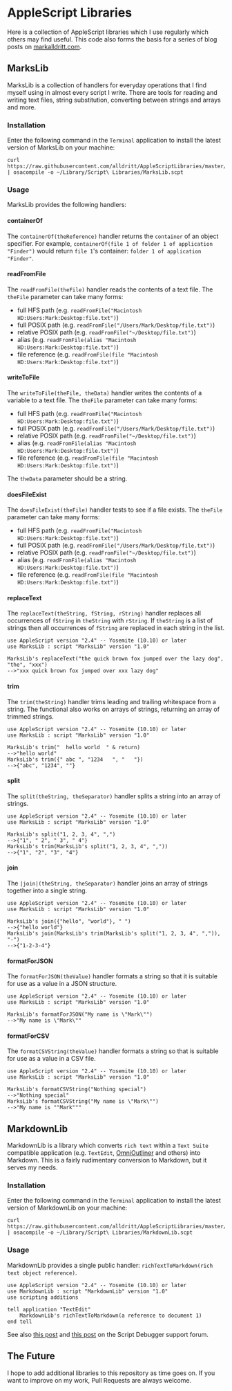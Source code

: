 # AppleScript Libraries
Here is a collection of AppleScript libraries which I use regularly which others may find useful.  This code also forms the basis for a series of blog posts on [markalldritt.com](http://markalldritt.com).

## MarksLib

MarksLib is a collection of handlers for everyday operations that I find myself using in almost every script I write.  There are tools for reading and writing text files, string substitution, converting between strings and arrays and more.


### Installation

Enter the following command in the `Terminal` application to install the latest version of MarksLib on your machine:

~~~~
curl https://raw.githubusercontent.com/alldritt/AppleScriptLibraries/master/MarksLib.applescript | osacompile -o ~/Library/Script\ Libraries/MarksLib.scpt
~~~~

### Usage

MarksLib provides the following handlers:

#### containerOf

The `containerOf(theReference)` handler returns the `container` of an object specifier.  For example, `containerOf(file 1 of folder 1 of application "Finder")` would return `file 1`'s container: `folder 1 of application "Finder"`.

#### readFromFile

The `readFromFile(theFile)` handler reads the contents of a text file.  The `theFile` parameter can take many forms:

- full HFS path (e.g. `readFromFile("Macintosh HD:Users:Mark:Desktop:file.txt")`)
- full POSIX path (e.g. `readFromFile("/Users/Mark/Desktop/file.txt")`)
- relative POSIX path (e.g. `readFromFile("~/Desktop/file.txt")`)
- alias (e.g. `readFromFile(alias "Macintosh HD:Users:Mark:Desktop:file.txt")`)
- file reference (e.g. `readFromFile(file "Macintosh HD:Users:Mark:Desktop:file.txt")`)

#### writeToFile

The `writeToFile(theFile, theData)` handler writes the contents of a variable to a text file.  The `theFile` parameter can take many forms:

- full HFS path (e.g. `readFromFile("Macintosh HD:Users:Mark:Desktop:file.txt")`)
- full POSIX path (e.g. `readFromFile("/Users/Mark/Desktop/file.txt")`)
- relative POSIX path (e.g. `readFromFile("~/Desktop/file.txt")`)
- alias (e.g. `readFromFile(alias "Macintosh HD:Users:Mark:Desktop:file.txt")`)
- file reference (e.g. `readFromFile(file "Macintosh HD:Users:Mark:Desktop:file.txt")`)

The `theData` parameter should be a string.

#### doesFileExist

The `doesFileExist(theFile)` handler tests to see if a file exists.  The `theFile` parameter can take many forms:

- full HFS path (e.g. `readFromFile("Macintosh HD:Users:Mark:Desktop:file.txt")`)
- full POSIX path (e.g. `readFromFile("/Users/Mark/Desktop/file.txt")`)
- relative POSIX path (e.g. `readFromFile("~/Desktop/file.txt")`)
- alias (e.g. `readFromFile(alias "Macintosh HD:Users:Mark:Desktop:file.txt")`)
- file reference (e.g. `readFromFile(file "Macintosh HD:Users:Mark:Desktop:file.txt")`)

#### replaceText

The `replaceText(theString, fString, rString)` handler replaces all occurrences of `fString` in `theString` with `rString`.  If
`theString` is a list of strings then all occurrences of `fString` are replaced in each string in the list.

~~~~
use AppleScript version "2.4" -- Yosemite (10.10) or later
use MarksLib : script "MarksLib" version "1.0"

MarksLib's replaceText("the quick brown fox jumped over the lazy dog", "the", "xxx")
-->"xxx quick brown fox jumped over xxx lazy dog"
~~~~

#### trim

The `trim(theString)` handler trims leading and trailing whitespace from a string.  The functional also works on arrays of strings, returning an array of trimmed strings.

~~~~
use AppleScript version "2.4" -- Yosemite (10.10) or later
use MarksLib : script "MarksLib" version "1.0"

MarksLib's trim("  hello world  " & return)
-->"hello world"
MarksLib's trim({" abc ", "1234   ", "   "})
-->{"abc", "1234", ""}
~~~~

#### split

The `split(theString, theSeparator)` handler splits a string into an array of strings.  

~~~~
use AppleScript version "2.4" -- Yosemite (10.10) or later
use MarksLib : script "MarksLib" version "1.0"

MarksLib's split("1, 2, 3, 4", ",")
-->{"1", " 2", " 3", " 4"}
MarksLib's trim(MarksLib's split("1, 2, 3, 4", ","))
-->{"1", "2", "3", "4"}
~~~~

#### join

The `|join|(theString, theSeparator)` handler joins an array of strings together into a single string.

~~~~
use AppleScript version "2.4" -- Yosemite (10.10) or later
use MarksLib : script "MarksLib" version "1.0"

MarksLib's join({"hello", "world"}, " ")
-->{"hello world"}
MarksLib's join(MarksLib's trim(MarksLib's split("1, 2, 3, 4", ",")), "-")
-->{"1-2-3-4"} 
~~~~

#### formatForJSON

The `formatForJSON(theValue)` handler formats a string so that it is suitable for use as a value in a JSON structure.

~~~~
use AppleScript version "2.4" -- Yosemite (10.10) or later
use MarksLib : script "MarksLib" version "1.0"

MarksLib's formatForJSON("My name is \"Mark\"")
-->"My name is \"Mark\""
~~~~

#### formatForCSV

The `formatCSVString(theValue)` handler formats a string so that is suitable for use as a value in a CSV file.

~~~~
use AppleScript version "2.4" -- Yosemite (10.10) or later
use MarksLib : script "MarksLib" version "1.0"

MarksLib's formatCSVString("Nothing special")
-->"Nothing special"
MarksLib's formatCSVString("My name is \"Mark\"")
-->"My name is ""Mark"""
~~~~


## MarkdownLib

MarkdownLib is a library which converts `rich text` within a `Text Suite` compatible application (e.g. `TextEdit`, [OmniOutliner](https://www.omnigroup.com/omnioutliner) and others) into Markdown.  This is a fairly rudimentary conversion to Markdown, but it serves my needs.

### Installation

Enter the following command in the `Terminal` application to install the latest version of MarkdownLib on your machine:

~~~~
curl https://raw.githubusercontent.com/alldritt/AppleScriptLibraries/master/MarkdownLib.applescript | osacompile -o ~/Library/Script\ Libraries/MarkdownLib.scpt
~~~~

### Usage

MarkdownLib provides a single public handler: `richTextToMarkdown(rich text object reference)`.

~~~~
use AppleScript version "2.4" -- Yosemite (10.10) or later
use MarkdownLib : script "MarkdownLib" version "1.0"
use scripting additions

tell application "TextEdit"
	MarkdownLib's richTextToMarkdown(a reference to document 1)
end tell
~~~~

See also [this post](http://forum.latenightsw.com/t/export-omnioutliner-document-to-markdown/1049) and [this post](http://forum.latenightsw.com/t/markdownlib-on-github/1013) on the Script Debugger support forum.

## The Future

I hope to add additional libraries to this repository as time goes on.  If you want to improve on my work, Pull Requests are always welcome.


